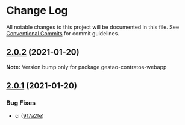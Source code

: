# Change Log

All notable changes to this project will be documented in this file.
See [Conventional Commits](https://conventionalcommits.org) for commit guidelines.

## [2.0.2](https://github.com/tecidosbr/gestao-contratos-service/compare/v2.3.0...v2.0.2) (2021-01-20)

**Note:** Version bump only for package gestao-contratos-webapp





## [2.0.1](https://github.com/tecidosbr/gestao-contratos-service/compare/v1.3.0...v2.0.1) (2021-01-20)


### Bug Fixes

* ci ([9f7a2fe](https://github.com/tecidosbr/gestao-contratos-service/commit/9f7a2fe491996f50792b2b076fca0f5d1701eff0))
